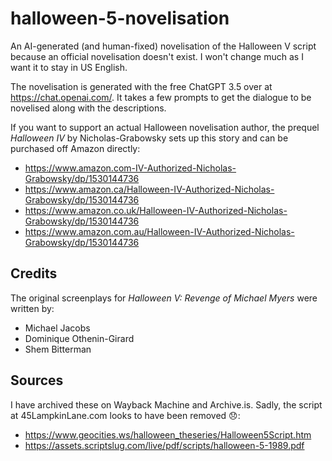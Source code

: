 # halloween-5-novelisation
An AI-generated (and human-fixed) novelisation of the Halloween V script because an official novelisation doesn't exist. I won't change much as I want it to stay in US English.

The novelisation is generated with the free ChatGPT 3.5 over at https://chat.openai.com/. It takes a few prompts to get the dialogue to be novelised along with the descriptions.

If you want to support an actual Halloween novelisation author, the prequel *Halloween IV* by Nicholas-Grabowsky sets up this story and can be purchased off Amazon directly:

* https://www.amazon.com-IV-Authorized-Nicholas-Grabowsky/dp/1530144736
* https://www.amazon.ca/Halloween-IV-Authorized-Nicholas-Grabowsky/dp/1530144736
* https://www.amazon.co.uk/Halloween-IV-Authorized-Nicholas-Grabowsky/dp/1530144736
* https://www.amazon.com.au/Halloween-IV-Authorized-Nicholas-Grabowsky/dp/1530144736

## Credits
The original screenplays for *Halloween V: Revenge of Michael Myers* were written by:

* Michael Jacobs
* Dominique Othenin-Girard
* Shem Bitterman

## Sources
I have archived these on Wayback Machine and Archive.is. Sadly, the script at 45LampkinLane.com looks to have been removed 😞:

* https://www.geocities.ws/halloween_theseries/Halloween5Script.htm
* https://assets.scriptslug.com/live/pdf/scripts/halloween-5-1989.pdf
